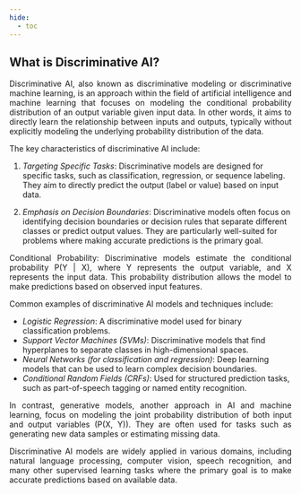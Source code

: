 ```yaml
---
hide:
  - toc
---
```



## What is Discriminative AI?
<p style="text-align: justify;"> Discriminative AI, also known as discriminative modeling or discriminative machine learning, is an approach within the field of artificial intelligence and machine learning that focuses on modeling the conditional probability distribution of an output variable given input data. In other words, it aims to directly learn the relationship between inputs and outputs, typically without explicitly modeling the underlying probability distribution of the data. </p>

The key characteristics of discriminative AI include:

1. *Targeting Specific Tasks*: <span style="text-align: justify;"> Discriminative models are designed for specific tasks, such as classification, regression, or sequence labeling. They aim to directly predict the output (label or value) based on input data. </span>

2. *Emphasis on Decision Boundaries*: <span style="text-align: justify;"> Discriminative models often focus on identifying decision boundaries or decision rules that separate different classes or predict output values. They are particularly well-suited for problems where making accurate predictions is the primary goal.</span>

<p style="text-align: justify;"> Conditional Probability: Discriminative models estimate the conditional probability P(Y | X), where Y represents the output variable, and X represents the input data. This probability distribution allows the model to make predictions based on observed input features. </p>

Common examples of discriminative AI models and techniques include:

- *Logistic Regression*: <span style="text-align: justify;"> A discriminative model used for binary classification problems. </span>
- *Support Vector Machines (SVMs)*: <span style="text-align: justify;"> Discriminative models that find hyperplanes to separate classes in high-dimensional spaces. </span>
- *Neural Networks (for classification and regression)*: <span style="text-align: justify;">  Deep learning models that can be used to learn complex decision boundaries. </span>
- *Conditional Random Fields (CRFs)*: <span style="text-align: justify;">  Used for structured prediction tasks, such as part-of-speech tagging or named entity recognition. </span>

<p style="text-align: justify;"> In contrast, generative models, another approach in AI and machine learning, focus on modeling the joint probability distribution of both input and output variables (P(X, Y)). They are often used for tasks such as generating new data samples or estimating missing data.</p>

<p style="text-align: justify;"> Discriminative AI models are widely applied in various domains, including natural language processing, computer vision, speech recognition, and many other supervised learning tasks where the primary goal is to make accurate predictions based on available data.</p>